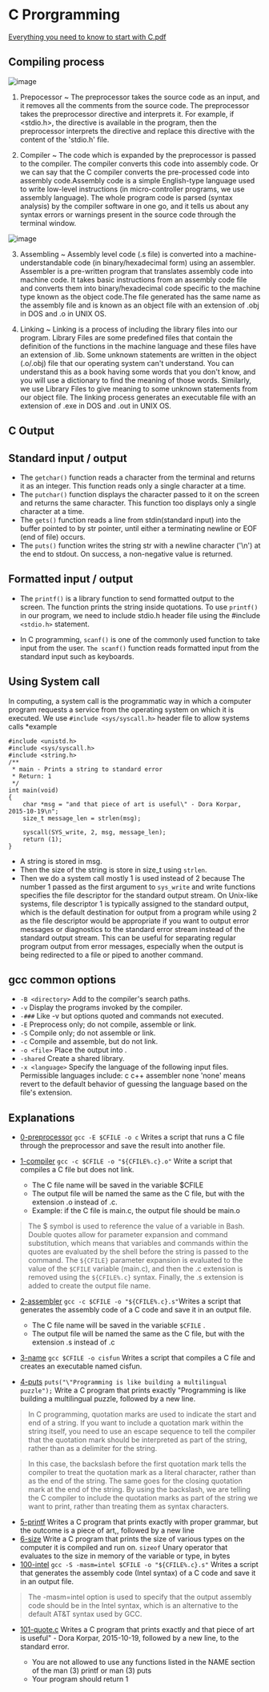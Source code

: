 # C Prorgramming
[Everything you need to know to start with C.pdf ](https://s3.amazonaws.com/alx-intranet.hbtn.io/uploads/misc/2022/4/e0ccf91eec6b977a9e00ed384dc285df9c2772e3.pdf?X-Amz-Algorithm=AWS4-HMAC-SHA256&X-Amz-Credential=AKIARDDGGGOUSBVO6H7D%2F20230422%2Fus-east-1%2Fs3%2Faws4_request&X-Amz-Date=20230422T221705Z&X-Amz-Expires=86400&X-Amz-SignedHeaders=host&X-Amz-Signature=5ada3d6a4332642c5d07e4e0f0035696146f1b6b3fc3bd260e95badc1a4ff5bf)

## Compiling process
![image](https://user-images.githubusercontent.com/102142446/233810379-86b29cb8-0268-4b52-8f04-27701748240f.png)
1. Prepocessor ~
The preprocessor takes the source code as an input, and it removes all the comments from the source code. The preprocessor takes the preprocessor directive and interprets it. For example, if <stdio.h>, the directive is available in the program, then the preprocessor interprets the directive and replace this directive with the content of the 'stdio.h' file.

2. Compiler ~
The code which is expanded by the preprocessor is passed to the compiler. The compiler converts this code into assembly code. Or we can say that the C compiler converts the pre-processed code into assembly code.Assembly code is a simple English-type language used to write low-level instructions (in micro-controller programs, we use assembly language). The whole program code is parsed (syntax analysis) by the compiler software in one go, and it tells us about any syntax errors or warnings present in the source code through the terminal window.


![image](https://user-images.githubusercontent.com/102142446/233810539-0e5f5d7b-fd2e-4ab5-b2f4-65aa7fe1940c.png)

3. Assembling ~
Assembly level code (.s file) is converted into a machine-understandable code (in binary/hexadecimal form) using an assembler. Assembler is a pre-written program that translates assembly code into machine code. It takes basic instructions from an assembly code file and converts them into binary/hexadecimal code specific to the machine type known as the object code.The file generated has the same name as the assembly file and is known as an object file with an extension of .obj in DOS and .o in UNIX OS.

4. Linking ~ 
Linking is a process of including the library files into our program. Library Files are some predefined files that contain the definition of the functions in the machine language and these files have an extension of .lib. Some unknown statements are written in the object (.o/.obj) file that our operating system can't understand. You can understand this as a book having some words that you don't know, and you will use a dictionary to find the meaning of those words. Similarly, we use Library Files to give meaning to some unknown statements from our object file. The linking process generates an executable file with an extension of .exe in DOS and .out in UNIX OS.

## C Output

## Standard input / output

* The ```getchar()``` function reads a character from the terminal and returns it as an integer. This function reads only a single character at a time.
* The ```putchar()``` function displays the character passed to it on the screen and returns the same character. This function too displays only a single character at a time.
* The ```gets()``` function reads a line from stdin(standard input) into the buffer pointed to by str pointer, until either a terminating newline or EOF (end of file) occurs.
* The ```puts()``` function writes the string str with a newline character ('\n') at the end to stdout. On success, a non-negative value is returned.

## Formatted input / output

* The ```printf()``` is a library function to send formatted output to the screen. The function prints the string inside quotations.
To use ```printf()``` in our program, we need to include stdio.h header file using the #include ```<stdio.h>``` statement.

* In C programming, ```scanf()``` is one of the commonly used function to take input from the user. ```The scanf()``` function reads formatted input from the standard input such as keyboards.

## Using System call
In computing, a system call is the programmatic way in which a computer program requests a service from the operating system on which it is executed.
We use ```#include <sys/syscall.h>``` header file to allow systems calls
*example

```
#include <unistd.h>
#include <sys/syscall.h>
#include <string.h>
/**
 * main - Prints a string to standard error
 * Return: 1
 */
int main(void)
{
	char *msg = "and that piece of art is useful\" - Dora Korpar, 2015-10-19\n";
	size_t message_len = strlen(msg);

	syscall(SYS_write, 2, msg, message_len);
	return (1);
}
```
* A string is stored in msg.
* Then the size of the string is store in size_t using ```strlen```.
* Then we do a system call mostly 1 is used instead of 2 because The number 1 passed as the first argument to ```sys_write``` and write functions specifies the file descriptor for the standard output stream. On Unix-like systems, file descriptor 1 is typically assigned to the standard output, which is the default destination for output from a program while using 2 as the file descriptor would be appropriate if you want to output error messages or diagnostics to the standard error stream instead of the standard output stream. This can be useful for separating regular program output from error messages, especially when the output is being redirected to a file or piped to another command.

## gcc common options
 
 * ```-B <directory>```           Add <directory> to the compiler's search paths.
 * ```-v```                       Display the programs invoked by the compiler.
 * ```-###```                   Like -v but options quoted and commands not executed.
 * ```-E```                       Preprocess only; do not compile, assemble or link.
 * ```-S```                       Compile only; do not assemble or link.
 * ```-c```                       Compile and assemble, but do not link.
 * ```-o <file>```                Place the output into <file>.
 * ```-shared```                  Create a shared library.
 * ```-x <language>```           Specify the language of the following input files.
                           Permissible languages include: c c++ assembler none
                           'none' means revert to the default behavior of
                           guessing the language based on the file's extension.
  
  
  ## Explanations
	
* [0-preprocessor](https://github.com/Darryl-Mbae/alx-low_level_programming/blob/master/0x00-hello_world/0-preprocessor) ```gcc -E $CFILE -o c``` Writes a script that runs a C file through the preprocessor and save the result into another file.

* [1-compiler](https://github.com/Darryl-Mbae/alx-low_level_programming/blob/master/0x00-hello_world/1-compiler) ```gcc -c $CFILE -o "${CFILE%.c}.o"```
Write a script that compiles a C file but does not link.
 
  * The C file name will be saved in the variable $CFILE
  * The output file will be named the same as the C file, but with the extension .o instead of .c.
  * Example: if the C file is main.c, the output file should be main.o
 
> The $ symbol is used to reference the value of a variable in Bash. 
> Double quotes allow for parameter expansion and command substitution, which means that variables and commands within the quotes are evaluated by the shell before the string is passed to the command. 
> The ```${CFILE}``` parameter expansion is evaluated to the value of the ```$CFILE``` variable (main.c), and then the .c extension is removed using the ```${CFILE%.c}``` syntax. Finally, the .s extension is added to create the output file name.
 
 * [2-assembler](https://github.com/Darryl-Mbae/alx-low_level_programming/blob/master/0x00-hello_world/2-assembler) ```gcc -c $CFILE -o "${CFILE%.c}.s"```Writes a script that generates the assembly code of a C code and save it in an output file.
    * The C file name will be saved in the variable ```$CFILE``` .
    * The output file will be named the same as the C file, but with the extension .s instead of .c
 
 * [3-name](https://github.com/Darryl-Mbae/alx-low_level_programming/blob/master/0x00-hello_world/3-name) ```gcc $CFILE -o cisfun``` Writes a script that compiles a C file and creates an executable named cisfun.
 * [4-puts](https://github.com/Darryl-Mbae/alx-low_level_programming/blob/master/0x00-hello_world/4-puts.c) ```puts("\"Programming is like building a multilingual puzzle");``` Write a C program that prints exactly "Programming is like building a multilingual puzzle, followed by a new line.
> In C programming, quotation marks are used to indicate the start and end of a string. If you want to include a quotation mark within the string itself, you need to use an escape sequence to tell the compiler that the quotation mark should be interpreted as part of the string, rather than as a delimiter for the string.

>In this case, the backslash before the first quotation mark tells the compiler to treat the quotation mark as a literal character, rather than as the end of the string. The same goes for the closing quotation mark at the end of the string.
> By using the backslash, we are telling the C compiler to include the quotation marks as part of the string we want to print, rather than treating them as syntax characters.

 * [5-printf](https://github.com/Darryl-Mbae/alx-low_level_programming/blob/master/0x00-hello_world/5-printf.c) Writes a C program that prints exactly with proper grammar, but the outcome is a piece of art,, followed by a new line
 * [6-size](https://github.com/Darryl-Mbae/alx-low_level_programming/blob/master/0x00-hello_world/6-size.c) Write a C program that prints the size of various types on the computer it is compiled and run on.
	```sizeof``` Unary operator that evaluates to the size in memory of the variable or type, in
bytes
 * [100-intel](https://github.com/Darryl-Mbae/alx-low_level_programming/blob/master/0x00-hello_world/100-intel) ```gcc -S -masm=intel $CFILE -o "${CFILE%.c}.s"``` Writes a script that generates the assembly code (Intel syntax) of a C code and save it in an output file.
> The -masm=intel option is used to specify that the output assembly code should be in the Intel syntax, which is an alternative to the default AT&T syntax used by GCC.
* [101-quote.c](https://github.com/Darryl-Mbae/alx-low_level_programming/blob/master/0x00-hello_world/101-quote.c) Writes a C program that prints exactly and that piece of art is useful" - Dora Korpar, 2015-10-19, followed by a new line, to the standard error.

  * You are not allowed to use any functions listed in the NAME section of the man (3) printf or man (3) puts
  * Your program should return 1
